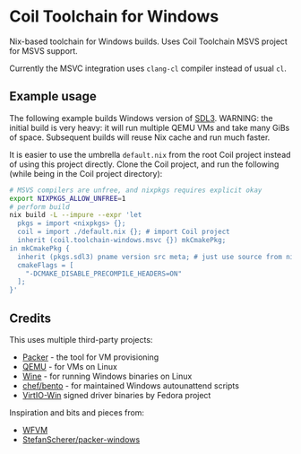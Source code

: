 # Coil Toolchain for Windows

Nix-based toolchain for Windows builds. Uses Coil Toolchain MSVS project for MSVS support.

Currently the MSVC integration uses `clang-cl` compiler instead of usual `cl`.

## Example usage

The following example builds Windows version of [SDL3](https://www.libsdl.org/). WARNING: the initial build is very heavy: it will run multiple QEMU VMs and take many GiBs of space. Subsequent builds will reuse Nix cache and run much faster.

It is easier to use the umbrella `default.nix` from the root Coil project instead of using this project directly. Clone the Coil project, and run the following (while being in the Coil project directory):

```bash
# MSVS compilers are unfree, and nixpkgs requires explicit okay
export NIXPKGS_ALLOW_UNFREE=1
# perform build
nix build -L --impure --expr 'let
  pkgs = import <nixpkgs> {};
  coil = import ./default.nix {}; # import Coil project
  inherit (coil.toolchain-windows.msvc {}) mkCmakePkg;
in mkCmakePkg {
  inherit (pkgs.sdl3) pname version src meta; # just use source from nixpkgs
  cmakeFlags = [
    "-DCMAKE_DISABLE_PRECOMPILE_HEADERS=ON"
  ];
}'
```

## Credits

This uses multiple third-party projects:

* [Packer](https://www.packer.io/) - the tool for VM provisioning
* [QEMU](https://www.qemu.org/) - for VMs on Linux
* [Wine](https://www.winehq.org/) - for running Windows binaries on Linux
* [chef/bento](https://github.com/chef/bento) - for maintained Windows autounattend scripts
* [VirtIO-Win](https://docs.fedoraproject.org/en-US/quick-docs/creating-windows-virtual-machines-using-virtio-drivers/index.html) signed driver binaries by Fedora project

Inspiration and bits and pieces from:

* [WFVM](https://git.m-labs.hk/M-Labs/wfvm)
* [StefanScherer/packer-windows](https://github.com/StefanScherer/packer-windows)
